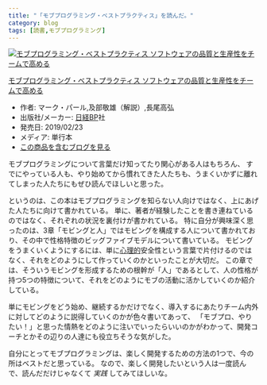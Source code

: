 ```yaml
---
title: "「モブプログラミング・ベストプラクティス」を読んだ。"
category: blog
tags: [読書,モブプログラミング]
---
```

<p><div class="hatena-asin-detail"><a href="http://www.amazon.co.jp/exec/obidos/ASIN/4822289648/satoryuhatenablog-22/"><img src="https://images-fe.ssl-images-amazon.com/images/I/51aIqvL8iXL._SL160_.jpg" class="hatena-asin-detail-image" alt="モブプログラミング・ベストプラクティス ソフトウェアの品質と生産性をチームで高める" title="モブプログラミング・ベストプラクティス ソフトウェアの品質と生産性をチームで高める"></a><div class="hatena-asin-detail-info"><p class="hatena-asin-detail-title"><a href="http://www.amazon.co.jp/exec/obidos/ASIN/4822289648/satoryuhatenablog-22/">モブプログラミング・ベストプラクティス ソフトウェアの品質と生産性をチームで高める</a></p><ul><li><span class="hatena-asin-detail-label">作者:</span> マーク・パール,及部敬雄（解説）,長尾高弘</li><li><span class="hatena-asin-detail-label">出版社/メーカー:</span> <a class="keyword" href="http://d.hatena.ne.jp/keyword/%C6%FC%B7%D0BP">日経BP</a>社</li><li><span class="hatena-asin-detail-label">発売日:</span> 2019/02/23</li><li><span class="hatena-asin-detail-label">メディア:</span> 単行本</li><li><a href="http://d.hatena.ne.jp/asin/4822289648/satoryuhatenablog-22" target="_blank">この商品を含むブログを見る</a></li></ul></div><div class="hatena-asin-detail-foot"></div></div></p>

<p>モブプログラミングについて言葉だけ知ってたり関心がある人はもちろん、
すでにやっている人も、やり始めてから慣れてきた人たちも、うまくいかずに離れてしまった人たちにもぜひ読んでほしいと思った。</p>

<p>というのは、この本はモブプログラミングを知らない人向けではなく、上にあげた人たちに向けて書かれている。
単に、著者が経験したことを書き連ねているのではなく、それぞれの状況を裏付けが書かれている。
特に自分が興味深く思ったのは、3章「モビングと人」ではモビングを構成する人について書かれており、その中で性格特徴のビッグファイブモデルについて書いている。
モビングをうまくいくようにするには、単に<a class="keyword" href="http://d.hatena.ne.jp/keyword/%BF%B4%CD%FD%C5%AA">心理的</a>安全性という言葉で片付けるのではなく、それをどのようにして作っていくのかといったことが大切だ。
この章では、そういうモビングを形成するための根幹が「人」であるとして、人の性格が持つ5つの特徴について、それをどのようにモブの活動に活かしていくのか紹介している。</p>

<p>単にモビングをどう始め、継続するかだけでなく、導入するにあたりチーム内外に対してどのように説得していくのかが色々書いてあって、
「モブプロ、やりたい！」と思った情熱をどのように注いでいったらいいのかがわかって、開発コーチとかその辺りの人達にも役立ちそうな気がした。</p>

<p>自分にとってモブプログラミングは、楽しく開発するための方法の1つで、今の所はベストだと思っている。
なので、楽しく開発したいという人は一度読んで、読んだだけじゃなくて <em>実践</em> してみてほしいな。</p>

